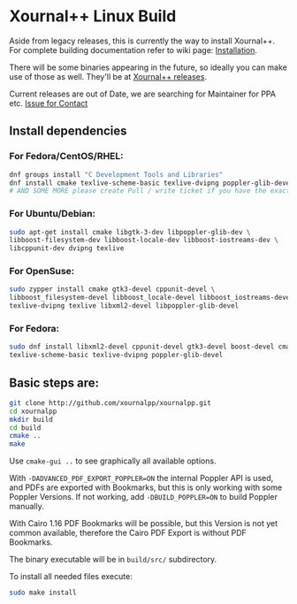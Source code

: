 # Xournal++ Linux Build

Aside from legacy releases, this is currently the way to install Xournal++. For complete building documentation refer to wiki page:
[Installation](https://github.com/xournalpp/xournalpp/wiki/Installing).

There will be some binaries appearing in the future, so ideally you can make use of those as well.
They'll be at [Xournal++ releases](https://github.com/xournalpp/xournalpp/releases).

Current releases are out of Date, we are searching for Maintainer for PPA etc.
[Issue for Contact](https://github.com/xournalpp/xournalpp/issues/176)


## Install dependencies
### For Fedora/CentOS/RHEL:
````bash
dnf groups install "C Development Tools and Libraries"
dnf install cmake texlive-scheme-basic texlive-dvipng poppler-glib-devel
# AND SOME MORE please create Pull / write ticket if you have the exact dependencies
````

### For Ubuntu/Debian:
````bash
sudo apt-get install cmake libgtk-3-dev libpoppler-glib-dev \
libboost-filesystem-dev libboost-locale-dev libboost-iostreams-dev \
libcppunit-dev dvipng texlive 
````

### For OpenSuse:
```bash
sudo zypper install cmake gtk3-devel cppunit-devel \
libboost_filesystem-devel libboost_locale-devel libboost_iostreams-devel \
texlive-dvipng texlive libxml2-devel libpoppler-glib-devel
```

### For Fedora:
```bash
sudo dnf install libxml2-devel cppunit-devel gtk3-devel boost-devel cmake-gui \
texlive-scheme-basic texlive-dvipng poppler-glib-devel
```

## Basic steps are:
````bash
git clone http://github.com/xournalpp/xournalpp.git
cd xournalpp
mkdir build
cd build
cmake ..
make
````

Use `cmake-gui ..` to see graphically all available options.

With `-DADVANCED_PDF_EXPORT_POPPLER=ON` the internal Poppler API is used, and
PDFs are exported with Bookmarks, but this is only working with some Poppler
Versions.
If not working, add `-DBUILD_POPPLER=ON` to build Poppler manually.

With Cairo 1.16 PDF Bookmarks will be possible, but this Version is not yet
common available, therefore the Cairo PDF Export is without PDF Bookmarks.

The binary executable will be in `build/src/` subdirectory.

To install all needed files execute:
```bash
sudo make install
```

